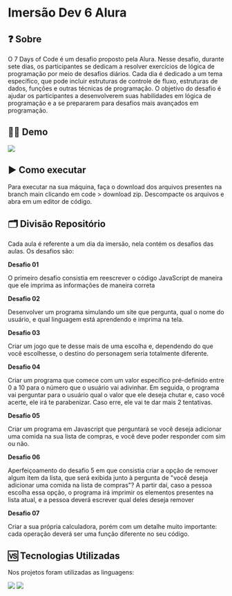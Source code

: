 # Imersão Dev 6 Alura


## ❓ Sobre

O 7 Days of Code é um desafio proposto pela Alura. Nesse desafio, durante sete dias, os participantes se dedicam a resolver exercícios de lógica de programação por meio de desafios diários. Cada dia é dedicado a um tema específico, que pode incluir estruturas de controle de fluxo, estruturas de dados, funções e outras técnicas de programação. O objetivo do desafio é ajudar os participantes a desenvolverem suas habilidades em lógica de programação e a se prepararem para desafios mais avançados em programação.

## 👩‍💻 Demo

![](https://i.imgur.com/g8lu6Ob.gif)


## ▶️ Como executar


Para executar na sua máquina, faça o download dos arquivos presentes na branch main clicando em code > download zip. 
Descompacte os arquivos e abra em um editor de código.

## 🗂️ Divisão Repositório

Cada aula é referente a um dia da imersão, nela contém os desafios das aulas. Os desafios são:

**Desafio 01** 

O primeiro desafio consistia em reescrever o código JavaScript de maneira que ele imprima as informações de maneira correta

**Desafio 02** 

Desenvolver um programa simulando um site que pergunta, qual o nome do usuário, e qual linguagem está aprendendo e imprima na tela.

**Desafio 03**

Criar um jogo que te desse mais de uma escolha e, dependendo do que você escolhesse, o destino do personagem seria totalmente diferente.

**Desafio 04**

Criar um programa que comece com um valor específico pré-definido entre 0 a 10 para o número que o usuário vai adivinhar. Em seguida, o programa vai perguntar para o usuário qual o valor que ele deseja chutar e, caso você acerte, ele irá te parabenizar. Caso erre, ele vai te dar mais 2 tentativas.

**Desafio 05**

Criar um programa em Javascript que perguntará se você deseja adicionar uma comida na sua lista de compras, e você deve poder responder com sim ou não.

**Desafio 06**

Aperfeiçoamento do desafio 5 em que consistia criar a opção de remover algum item da lista, que será exibida junto à pergunta de "você deseja adicionar uma comida na lista de compras"? A partir daí, caso a pessoa escolha essa opção, o programa irá imprimir os elementos presentes na lista atual, e a pessoa deverá escrever qual deles deseja remover

**Desafio 07**

Criar a sua própria calculadora, porém com um detalhe muito importante: cada operação deverá ser uma função diferente no seu código.

## 󠀾🆚 Tecnologias Utilizadas

Nos projetos foram utilizadas as linguagens:

![](https://img.shields.io/badge/HTML5-E34F26?style=for-the-badge&logo=html5&logoColor=white)
![](https://img.shields.io/badge/JavaScript-323330?style=for-the-badge&logo=javascript&logoColor=F7DF1E)


